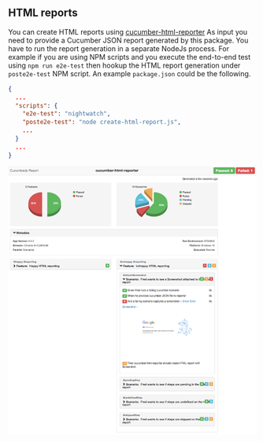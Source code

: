 ## HTML reports

You can create HTML reports using [cucumber-html-reporter](https://www.npmjs.com/package/cucumber-html-reporter)
As input you need to provide a Cucumber JSON report generated by this package. You have to run the report generation in a separate NodeJs process. For example if you are using NPM scripts and you execute the end-to-end test using `npm run e2e-test` then hookup the HTML report generation under `poste2e-test` NPM script. An example `package.json` could be the following.

```json
{
  ...
  "scripts": {
    "e2e-test": "nightwatch",
    "poste2e-test": "node create-html-report.js",
    ...
  }
  ...
}
```

![alt-tag](https://raw.githubusercontent.com/gkushang/cucumber-html-reporter/master/samples/html_report_snapshots/cucumber_report_bootstrap_snapshot.png)
